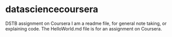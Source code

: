 # datasciencecoursera
DSTB assignment on Coursera
I am a readme file, for general note taking, or explaining code.
The HelloWorld.md file is for an assignment on Coursera.
